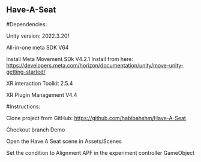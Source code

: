 ## Have-A-Seat

#Dependencies:

Unity version: 2022.3.20f 

All-in-one meta SDK V64

Install Meta Movement SDk V4.2.1 
Install from here: https://developers.meta.com/horizon/documentation/unity/move-unity-getting-started/

XR interaction Toolkit 2.5.4

XR Plugin Management V4.4


#Instructions:

Clone project from GitHub: https://github.com/habibahshm/Have-A-Seat

Checkout branch Demo

Open the Have A Seat scene in Assets/Scenes

Set the condition to Alignment APF in the experiment controller GameObject
 
